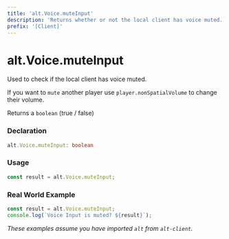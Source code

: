 ```yaml
---
title: 'alt.Voice.muteInput'
description: 'Returns whether or not the local client has voice muted.'
prefix: '[Client]'
---
```


# alt.Voice.muteInput

Used to check if the local client has voice muted.

If you want to `mute` another player use `player.nonSpatialVolume` to change their volume.

Returns a `boolean` (true / false)

### Declaration

```typescript
alt.Voice.muteInput: boolean
```

### Usage
```js
const result = alt.Voice.muteInput;
```

### Real World Example

```js
const result = alt.Voice.muteInput;
console.log(`Voice Input is muted? ${result}`);
```

_These examples assume you have imported `alt` from `alt-client`._
